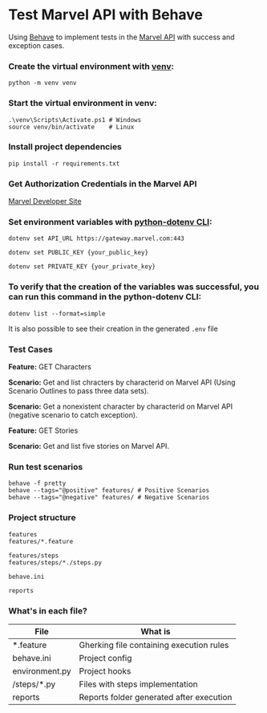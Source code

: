 # Test Marvel API with Behave
Using [Behave](https://behave.readthedocs.io/) to implement tests in the [Marvel API](https://developer.marvel.com/docs) with success and exception cases.

### Create the virtual environment with [venv](https://docs.python.org/3/library/venv.html):

    python -m venv venv

### Start the virtual environment in venv:

    .\venv\Scripts\Activate.ps1 # Windows
    source venv/bin/activate    # Linux

### Install project dependencies

    pip install -r requirements.txt

### Get Authorization Credentials in the Marvel API

[Marvel Developer Site](https://developer.marvel.com/account)

### Set environment variables with [python-dotenv CLI](https://pypi.org/project/python-dotenv/):

    dotenv set API_URL https://gateway.marvel.com:443

    dotenv set PUBLIC_KEY {your_public_key}

    dotenv set PRIVATE_KEY {your_private_key}


### To verify that the creation of the variables was successful, you can run this command in the python-dotenv CLI:

    dotenv list --format=simple

It is also possible to see their creation in the generated `.env` file

### Test Cases
**Feature:** GET Characters

**Scenario:** Get and list chracters by characterid on Marvel API (Using Scenario Outlines to pass three data sets).

**Scenario:** Get a nonexistent character by characterid on Marvel API (negative scenario to catch exception).

**Feature:** GET Stories

**Scenario:** Get and list five stories on Marvel API.

### Run test scenarios

    behave -f pretty
    behave --tags="@positive" features/ # Positive Scenarios
    behave --tags="@negative" features/ # Negative Scenarios

### Project structure

```
features
features/*.feature

features/steps
features/steps/*./steps.py

behave.ini

reports
```

### What's in each file?

| File | What is |
| ------- | ----------------- |
| *.feature | Gherking file containing execution rules|
| behave.ini | Project config |
| environment.py | Project hooks |
| /steps/*.py | Files with steps implementation |
| reports | Reports folder generated after execution |
